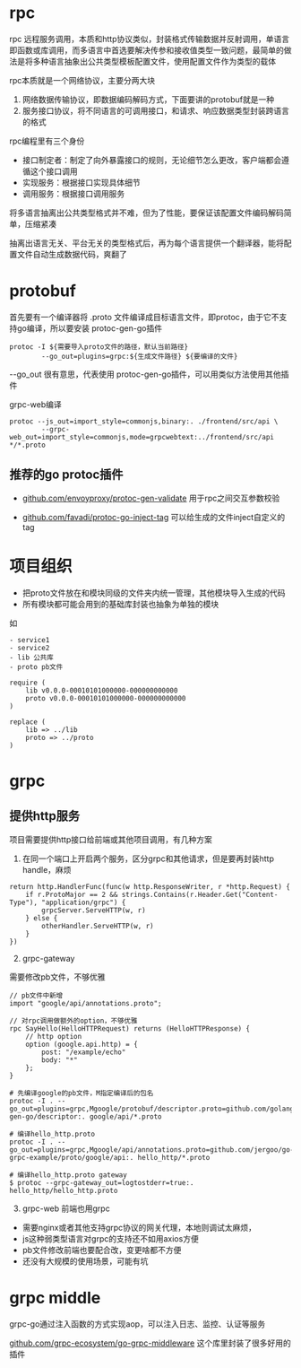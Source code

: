 # rpc
rpc 远程服务调用，本质和http协议类似，封装格式传输数据并反射调用，单语言即函数或库调用，而多语言中首选要解决传参和接收值类型一致问题，最简单的做法是将多种语言抽象出公共类型模板配置文件，使用配置文件作为类型的载体

rpc本质就是一个网络协议，主要分两大块

1. 网络数据传输协议，即数据编码解码方式，下面要讲的protobuf就是一种
2. 服务接口协议，将不同语言的可调用接口，和请求、响应数据类型封装跨语言的格式

rpc编程里有三个身份

- 接口制定者：制定了向外暴露接口的规则，无论细节怎么更改，客户端都会遵循这个接口调用
- 实现服务：根据接口实现具体细节
- 调用服务：根据接口调用服务

将多语言抽离出公共类型格式并不难，但为了性能，要保证该配置文件编码解码简单，压缩紧凑

抽离出语言无关、平台无关的类型格式后，再为每个语言提供一个翻译器，能将配置文件自动生成数据代码，爽翻了

# protobuf
首先要有一个编译器将 .proto 文件编译成目标语言文件，即protoc，由于它不支持go编译，所以要安装 protoc-gen-go插件

    protoc -I ${需要导入proto文件的路径，默认当前路径} 
            --go_out=plugins=grpc:${生成文件路径} ${要编译的文件}

--go_out 很有意思，代表使用 protoc-gen-go插件，可以用类似方法使用其他插件

grpc-web编译

    protoc --js_out=import_style=commonjs,binary:. ./frontend/src/api \
   			--grpc-web_out=import_style=commonjs,mode=grpcwebtext:../frontend/src/api */*.proto

## 推荐的go protoc插件
- [github.com/envoyproxy/protoc-gen-validate](github.com/envoyproxy/protoc-gen-validate) 用于rpc之间交互参数校验

- [github.com/favadi/protoc-go-inject-tag](github.com/favadi/protoc-go-inject-tag) 可以给生成的文件inject自定义的tag

# 项目组织
- 把proto文件放在和模块同级的文件夹内统一管理，其他模块导入生成的代码
- 所有模块都可能会用到的基础库封装也抽象为单独的模块

如
```
- service1
- service2
- lib 公共库
- proto pb文件
```

```
require (
	lib v0.0.0-00010101000000-000000000000
	proto v0.0.0-00010101000000-000000000000
)

replace (
	lib => ../lib
	proto => ../proto
)
```

# grpc
## 提供http服务
项目需要提供http接口给前端或其他项目调用，有几种方案

1. 在同一个端口上开启两个服务，区分grpc和其他请求，但是要再封装http handle，麻烦
```
return http.HandlerFunc(func(w http.ResponseWriter, r *http.Request) {
    if r.ProtoMajor == 2 && strings.Contains(r.Header.Get("Content-Type"), "application/grpc") {
        grpcServer.ServeHTTP(w, r)
    } else {
        otherHandler.ServeHTTP(w, r)
    }
})
```

2. grpc-gateway

需要修改pb文件，不够优雅
```
// pb文件中新增
import "google/api/annotations.proto";

// 对rpc调用做额外的option，不够优雅
rpc SayHello(HelloHTTPRequest) returns (HelloHTTPResponse) {
    // http option
    option (google.api.http) = {
        post: "/example/echo"
        body: "*"
    };
}

# 先编译google的pb文件，M指定编译后的包名
protoc -I . --go_out=plugins=grpc,Mgoogle/protobuf/descriptor.proto=github.com/golang/protobuf/protoc-gen-go/descriptor:. google/api/*.proto

# 编译hello_http.proto
protoc -I . --go_out=plugins=grpc,Mgoogle/api/annotations.proto=github.com/jergoo/go-grpc-example/proto/google/api:. hello_http/*.proto

# 编译hello_http.proto gateway
$ protoc --grpc-gateway_out=logtostderr=true:. hello_http/hello_http.proto

```

3. grpc-web 前端也用grpc

- 需要nginx或者其他支持grpc协议的网关代理，本地则调试太麻烦，
- js这种弱类型语言对grpc的支持还不如用axios方便
- pb文件修改前端也要配合改，变更啥都不方便
- 还没有大规模的使用场景，可能有坑

# grpc middle
grpc-go通过注入函数的方式实现aop，可以注入日志、监控、认证等服务

[github.com/grpc-ecosystem/go-grpc-middleware](github.com/grpc-ecosystem/go-grpc-middleware) 这个库里封装了很多好用的插件